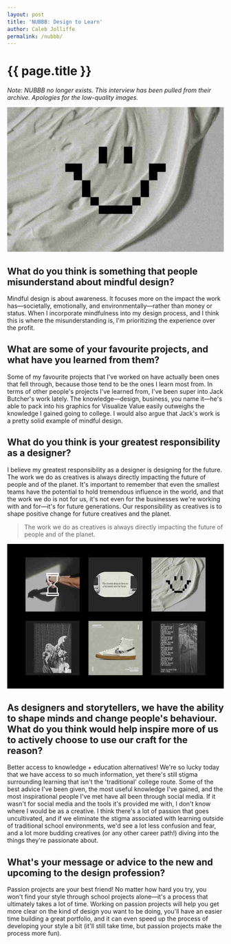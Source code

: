 ```yaml
---
layout: post
title: 'NUBBB: Design to Learn'
author: Caleb Jolliffe
permalink: /nubbb/
---
```


{{ page.title }}
================

*Note: NUBBB no longer exists. This interview has been pulled from their archive. Apologies for the low-quality images.*

![](/assets/images/nubbb1.jpg)

## What do you think is something that people misunderstand about mindful design?
Mindful design is about awareness. It focuses more on the impact the work has—societally, emotionally, and environmentally—rather than money or status. When I incorporate mindfulness into my design process, and I think this is where the misunderstanding is, I'm prioritizing the experience over the profit.

## What are some of your favourite projects, and what have you learned from them?
Some of my favourite projects that I've worked on have actually been ones that fell through, because those tend to be the ones I learn most from. In terms of other people's projects I've learned from, I've been super into Jack Butcher's work lately. The knowledge—design, business, you name it—he's able to pack into his graphics for Visualize Value easily outweighs the knowledge I gained going to college. I would also argue that Jack's work is a pretty solid example of mindful design.

## What do you think is your greatest responsibility as a designer?
I believe my greatest responsibility as a designer is designing for the future. The work we do as creatives is always directly impacting the future of people and of the planet. It's important to remember that even the smallest teams have the potential to hold tremendous influence in the world, and that the work we do is not for us, it's not even for the businesses we're working with and for—it's for future generations. Our responsibility as creatives is to shape positive change for future creatives and the planet.

> The work we do as creatives is always directly impacting the future of people and of the planet.

![](/assets/images/nubbb2.jpg)

## As designers and storytellers, we have the ability to shape minds and change people's behaviour. What do you think would help inspire more of us to actively choose to use our craft for the reason?
Better access to knowledge + education alternatives! We're so lucky today that we have access to so much information, yet there's still stigma surrounding learning that isn't the 'traditional' college route. Some of the best advice I've been given, the most useful knowledge I've gained, and the most inspirational people I've met have all been through social media. If it wasn't for social media and the tools it's provided me with, I don't know where I would be as a creative. I think there's a lot of passion that goes uncultivated, and if we eliminate the stigma associated with learning outside of traditional school environments, we'd see a lot less confusion and fear, and a lot more budding creatives (or any other career path!) diving into the things they're passionate about.

## What's your message or advice to the new and upcoming to the design profession?
Passion projects are your best friend! No matter how hard you try, you won't find your style through school projects alone—it's a process that ultimately takes a lot of time. Working on passion projects will help you get more clear on the kind of design you want to be doing, you'll have an easier time building a great portfolio, and it can even speed up the process of developing your style a bit (it'll still take time, but passion projects make the process more fun).